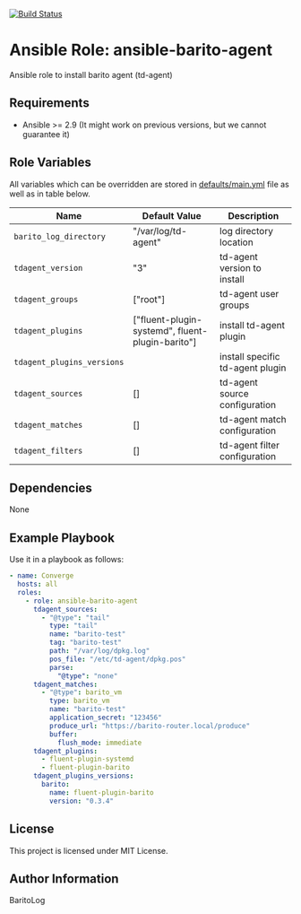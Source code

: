[![Build Status](https://travis-ci.org/BaritoLog/ansible-barito-agent.svg?branch=master)](https://travis-ci.org/BaritoLog/ansible-barito-agent)

Ansible Role: ansible-barito-agent
=========

Ansible role to install barito agent (td-agent)

Requirements
------------

- Ansible >= 2.9 (It might work on previous versions, but we cannot guarantee it)

Role Variables
--------------

All variables which can be overridden are stored in [defaults/main.yml](defaults/main.yml) file as well as in table below.

| Name                       | Default Value                                    | Description                      |
| -------------------------- | ------------------------------------------------ | -------------------------------- |
| `barito_log_directory`     | "/var/log/td-agent"                              | log directory location           |
| `tdagent_version`          | "3"                                              | td-agent version to install      |
| `tdagent_groups`           | ["root"]                                         | td-agent user groups             |
| `tdagent_plugins`          | ["fluent-plugin-systemd", fluent-plugin-barito"] | install td-agent plugin          |
| `tdagent_plugins_versions` |                                                  | install specific td-agent plugin |
| `tdagent_sources`          | []                                               | td-agent source configuration    |
| `tdagent_matches`          | []                                               | td-agent match configuration     |
| `tdagent_filters`          | []                                               | td-agent filter configuration    |


Dependencies
------------

None

Example Playbook
----------------

Use it in a playbook as follows:
```yaml
- name: Converge
  hosts: all
  roles:
    - role: ansible-barito-agent
      tdagent_sources:
        - "@type": "tail"
          type: "tail"
          name: "barito-test"
          tag: "barito-test"
          path: "/var/log/dpkg.log"
          pos_file: "/etc/td-agent/dpkg.pos"
          parse:
            "@type": "none"
      tdagent_matches:
        - "@type": barito_vm
          type: barito_vm
          name: "barito-test"
          application_secret: "123456"
          produce_url: "https://barito-router.local/produce"
          buffer:
            flush_mode: immediate
      tdagent_plugins:
        - fluent-plugin-systemd
        - fluent-plugin-barito
      tdagent_plugins_versions:
        barito:
          name: fluent-plugin-barito
          version: "0.3.4"
```

License
-------

This project is licensed under MIT License.

Author Information
------------------

BaritoLog
